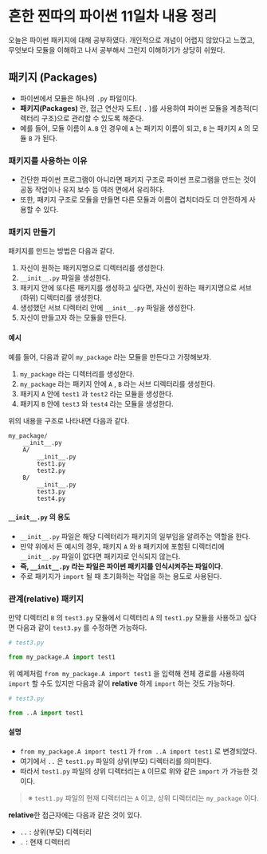 # 흔한 찐따의 파이썬 11일차 내용 정리
오늘은 파이썬 패키지에 대해 공부하였다.
개인적으로 개념이 어렵지 않았다고 느꼈고, 무엇보다 모듈을 이해하고 나서 공부해서 그런지 이해하기가 상당히 쉬웠다.

## 패키지 (Packages)
- 파이썬에서 모듈은 하나의 `.py` 파일이다.
- **패키지(Packages)** 란, 접근 연산자 도트( `.` )를 사용하여 파이썬 모듈을 계층적(디렉터리 구조)으로 관리할 수 있도록 해준다.
- 예를 들어, 모듈 이름이 `A.B` 인 경우에 `A` 는 패키지 이름이 되고, `B` 는 패키지 `A` 의 모듈 `B` 가 된다.

### 패키지를 사용하는 이유
- 간단한 파이썬 프로그램이 아니라면 패키지 구조로 파이썬 프로그램을 만드는 것이 공동 작업이나 유지 보수 등 여러 면에서 유리하다.
- 또한, 패키지 구조로 모듈을 만들면 다른 모듈과 이름이 겹치더라도 더 안전하게 사용할 수 있다.

### 패키지 만들기
패키지를 만드는 방법은 다음과 같다.
1. 자신이 원하는 패키지명으로 디렉터리를 생성한다.
2. `__init__.py` 파일을 생성한다.
3. 패키지 안에 또다른 패키지를 생성하고 싶다면, 자신이 원하는 패키지명으로 서브(하위) 디렉터리를 생성한다.
4. 생성했던 서브 디렉터리 안에 `__init__.py` 파일을 생성한다.
5. 자신이 만들고자 하는 모듈을 만든다.

#### 예시
예를 들어, 다음과 같이 `my_package` 라는 모듈을 만든다고 가정해보자.
1. `my_package` 라는 디렉터리를 생성한다.
2. `my_package` 라는 패키지 안에 `A` , `B` 라는 서브 디렉터리를 생성한다.
3. 패키지 `A` 안에 `test1` 과 `test2` 라는 모듈을 생성한다.
4. 패키지 `B` 안에 `test3` 와 `test4` 라는 모듈을 생성한다.

위의 내용을 구조로 나타내면 다음과 같다.
```
my_package/
    __init__.py
    A/
        __init__.py
        test1.py
        test2.py
    B/
        __init__.py
        test3.py
        test4.py
```

#### `__init__.py` 의 용도
- `__init__.py` 파일은 해당 디렉터리가 패키지의 일부임을 알려주는 역할을 한다.
- 만약 위에서 든 예시의 경우, 패키지 `A` 와 `B` 패키지에 포함된 디렉터리에 `__init__.py` 파일이 없다면 패키지로 인식되지 않는다.
- **즉, `__init__.py` 라는 파일은 파이썬 패키지를 인식시켜주는 파일이다.**
- 주로 패키지가 `import` 될 때 초기화하는 작업을 하는 용도로 사용된다.

### 관계(relative) 패키지
만약 디렉터리 `B` 의 `test3.py` 모듈에서 디렉터리 `A` 의 `test1.py` 모듈을 사용하고 싶다면 다음과 같이 `test3.py` 를 수정하면 가능하다.

```python
# test3.py

from my_package.A import test1
```

위 예제처럼 `from my_package.A import test1` 을 입력해 전체 경로를 사용하여 `import` 할 수도 있지만 다음과 같이 **relative** 하게 `import` 하는 것도 가능하다.

```python
# test3.py

from ..A import test1
```

#### 설명
- `from my_package.A import test1` 가 `from ..A import test1` 로 변경되었다.
- 여기에서 `..` 은 `test1.py` 파일의 상위(부모) 디렉터리를 의미한다.
- 따라서 `test1.py` 파일의 상위 디렉터리는 `A` 이므로 위와 같은 `import` 가 가능한 것이다.

> ※ `test1.py` 파일의 현재 디렉터리는 `A` 이고, 상위 디렉터리는 `my_package` 이다.

**relative**한 접근자에는 다음과 같은 것이 있다.

- `..` : 상위(부모) 디렉터리
- `.` : 현재 디렉터리
